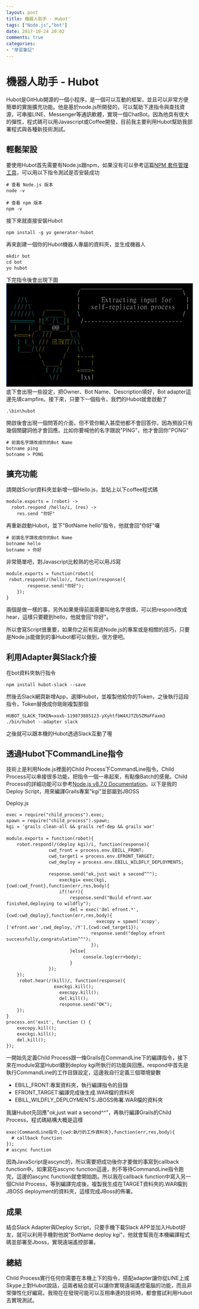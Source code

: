 ```yaml
---
layout: post
title: 機器人助手 - Hubot'
tags: ["Node.js","bot"]
date: 2017-10-24 20:02
comments: true
categories: 
- "學習筆記"
---
```

# 機器人助手 - Hubot
Hubot是GitHub開源的一個小程序，是一個可以互動的框架，並且可以非常方便簡單的實施擴充功能。他是基於node.js所開發的，可以幫助下達指令與查找資源，可串接LINE、Messenger等通訊軟體，實現一個ChatBot。因為他具有很大的彈性，程式碼可以用Javascript或Coffee開發，目前我主要利用Hubot幫助我部署程式與各種新技術測試。
<!--more-->
## 輕鬆架設
要使用Hubot首先需要有Node.js跟npm，如果沒有可以參考這篇[NPM 套件管理工具](https://github.com/nodejs-tw/nodejs-wiki-book/blob/master/zh-tw/node_npm.rst)，可以用以下指令測試是否安裝成功
```
# 查看 Node.js 版本
node -v

# 查看 npm 版本
npm -v
```
接下來就直接安裝Hubot
```
npm install -g yo generator-hubot
```
再來創建一個你的Hubot機器人專屬的資料夾，並生成機器人
```
mkdir bot
cd bot
yo hubot
```
下完指令後會出現下圖
![](/wp-content/uploads/2017/10/2017-10-23-02.JPG)
底下會出現一些設定，把Owner、Bot Name、Description填好，Bot adapter這邊先填campfire。接下來，只要下一個指令，我們的Hubot就會啟動了
```
.\bin\hubot
```
開啟後會出現一個問答的介面，但不管你輸入甚麼他都不會回答你，因為預設只有幾個關鍵詞他才會回應。比如你要喊他的名字跟說"PING"，他才會回你"PONG"
```
# 前面名字請改成你的Bot Name
botname ping
botname > PONG
```

## 擴充功能
請開啟Script資料夾並新增一個Hello.js，並貼上以下coffee程式碼
```
module.exports = (robot) ->
  robot.respond /hello/i, (res) ->
    res.send "你好"

```
再重新啟動Hubot，並下"BotName hello"指令，他就會回"你好"囉
```
# 前面名字請改成你的Bot Name
botname hello
botname > 你好
```
非常簡單吧，對Javascript比較熟的也可以用JS寫
```
module.exports = function(robot){	
 robot.respond(/(hello)/, function(response){ 
    	response.send("你好");  
    });   
}
```
兩個是做一樣的事，另外如果覺得前面需要叫他名字很煩，可以把respond改成hear，這樣只要聽到hello，他就會回"你好"。

所以會寫Script很重要，如果你之前有寫過Node.js的專案或是相關的技巧，只要是Node.js能做到的事Hubot都可以做到，很方便吧。

## 利用Adapter與Slack介接
在bot資料夾執行指令
```
npm install hubot-slack --save
```
然後去Slack網頁新增App，選擇Hubot，並複製他給你的Token，之後執行這段指令，Token替換成你剛剛複製那個
```
HUBOT_SLACK_TOKEN=xoxb-119873885123-yXyhtfbW4XJTZb5ZMaFFaxm3 ./bin/hubot --adapter slack
```
之後就可以跟本機的Hubot透過Slack互動了喔

## 透過Hubot下CommandLine指令
技術上是利用Node.js裡面的Child Process下CommandLine指令。Child Process可以串接很多功能，把指令一個一串起來，有點像Batch的感覺。Child Process的詳細功能可以參考[Node.js v8.7.0 Documentation](https://nodejs.org/api/child_process.html)。以下是我的Deploy Script，用來編譯Grails專案"kgi"並部屬到JBOSS

Deploy.js
```
exec = require("child_process").exec;
spawn = require("child_process").spawn;
kgi = 'grails clean-all && grails ref-dep && grails war'

module.exports = function(robot){	    
    robot.respond(/(deploy kgi)/i, function(response){
    			cwd_front = process.env.EBILL_FRONT;
    			cwd_target1 = process.env.EFRONT_TARGET;
    			cwd_deploy = process.env.EBILL_WILDFLY_DEPLOYMENTS;

    			response.send("ok,just wait a second^^");   							
					execkgi= exec(kgi,{cwd:cwd_front},function(err,res,body){
    				if(!err){
    					response.send("Build efront.war finished,deploying to wildfly");
    					del = exec('del efront.*',{cwd:cwd_deploy},function(err,res,body){
    					 		  execopy = spawn('xcopy',['efront.war',cwd_deploy,'/Y'],{cwd:cwd_target1});
    						  	response.send("deploy efront successfully,congratulation^^");
    							});
    					}else{
    						 console.log(err+body);  					
    					}
    			});   				
    }); 
     robot.hear(/(kill)/, function(response){     	
    			  execkgi.kill();
    				execopy.kill();
    				del.kill();
    				response.send("OK");  
    });
}
process.on('exit', function () {
    execopy.kill();
    execkgi.kill();
    del.kill();
});
```
一開始先定義Child Process跟一條Grails在CommandLine下的編譯指令，接下來在module寫當Hubot聽到deploy kgi所執行的功能與回應。respond中首先是執行CommandLine的工作目錄設定，這邊我自行定義三個環境變數
  * EBILL_FRONT:專案資料夾，執行編譯指令的目錄
  * EFRONT_TARGET:編譯完成後生成.WAR檔的資料夾
  * EBILL_WILDFLY_DEPLOYMENTS:JBOSS佈署.WAR檔的資料夾

我讓Hubot先回應"ok,just wait a second^^"，再執行編譯Grails的Child Process，程式碼結構大概是這樣
```
exec(CommandLine指令,{cwd:執行的工作資料夾},function(err,res,body){
  # callback function
});
# ascync function
```
因為JavaScript是ascync的，所以需要把成功後你才要做的事寫到callback function中。如果寫在ascync function這邊，則不等待CommandLine指令跑完，這邊的ascync function就會開始跑。所以我在callback function中寫入另一個Child Process，等到編譯完成後，複製我生成在TARGET資料夾的.WAR檔到JBOSS deployment的資料夾，這樣完成JBoss的佈署。

## 成果
結合Slack Adapter與Deploy Script，只要手機下載Slack APP並加入Hubot好友，就可以利用手機對他說"BotName deploy kgi"，他就會幫我在本機編譯程式碼並部署至Jboss，實現遠端遙控部署。

## 總結
Child Process實行任何你需要在本機上下的指令，搭配adapter讓你從LINE上或Skype上對Hubot說話，這兩者結合就可以讓你實現遠端遙控電腦的功能，而且非常彈性化好編寫。我現在在發現可能可以互相串連的技術時，都會嘗試利用Hubot去實現測試。